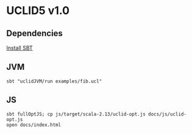 # UCLID5 v1.0

## Dependencies

[Install SBT](https://www.scala-lang.org/download/)

## JVM

```
sbt "uclidJVM/run examples/fib.ucl"
```

## JS

```
sbt fullOptJS; cp js/target/scala-2.13/uclid-opt.js docs/js/uclid-opt.js
open docs/index.html
```
